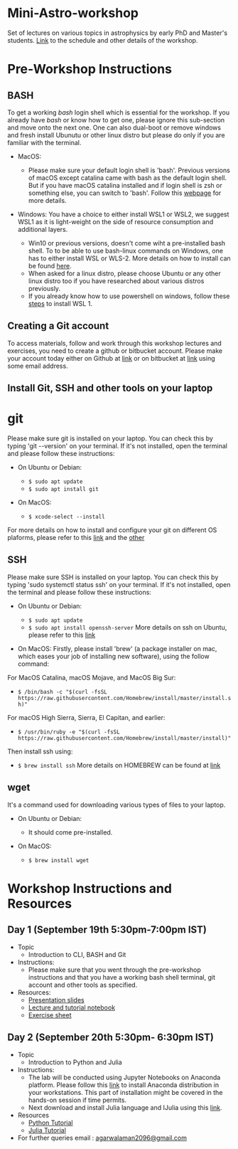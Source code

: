 # Mini-Astro-workshop
Set of lectures on various topics in astrophysics by early PhD and Master's students. [Link](https://sites.google.com/view/surendrapadamata/mini-astro-workshop) to the schedule and other details of the workshop.

# Pre-Workshop Instructions
## BASH
To get a working *bash* login shell which is essential for the workshop. If you already have *bash* or know how to get one, please ignore this sub-section and move onto the next one. One can also dual-boot or remove windows and fresh install Ubunutu or other linux distro but please do only if you are familiar with the terminal.

* MacOS:
  * Please make sure your default login shell is 'bash'. Previous versions of macOS except catalina came with bash as the default login shell.
But if you have macOS catalina installed and if login shell is zsh or something else, 
you can switch to 'bash'. Follow this [webpage](https://www.howtogeek.com/444596/how-to-change-the-default-shell-to-bash-in-macos-catalina/) for more details.

* Windows:
You have a choice to either install WSL1 or WSL2, we suggest WSL1 as it is light-weight on the side of resource consumption and additional layers.
  * Win10 or previous versions, doesn't come wiht a pre-installed bash shell. To to be able to use bash-linux commands on Windows, one has to either install WSL or WLS-2. More details on how to install can be found [here](https://www.windowscentral.com/install-windows-subsystem-linux-windows-10#install_linux_subsystem_settings_windows10). 
  * When asked for a linux distro, please choose Ubuntu or any other linux distro too if you have researched about various distros previously.
  * If you already know how to use powershell on windows, follow these [steps](https://www.windowscentral.com/install-windows-subsystem-linux-windows-10#install_linux_subsystem_powershell_windows10) to install WSL 1.

## Creating a Git account
To access materials, follow and work through this workshop lectures and exercises, you need to create a github or bitbucket account. Please make your account today either on Github at [link](https://github.com/) or on bitbucket at [link](https://bitbucket.org/product/) using some email address.

## Install Git, SSH and other tools on your laptop
# git
Please make sure git is installed on your laptop. You can check this by typing 'git --version' on your terminal. If it's not installed, open the terminal and please follow these instructions:

* On Ubuntu or Debian: 
  * `$ sudo apt update`
  * `$ sudo apt install git`

* On MacOS:
  * `$ xcode-select --install`

For more details on how to install and configure your git on different OS plaforms, please refer to this [link](https://www.digitalocean.com/community/tutorials/how-to-contribute-to-open-source-getting-started-with-git) and the [other](https://www.atlassian.com/git/tutorials/install-git)

## SSH
Please make sure SSH is installed on your laptop. You can check this by typing 'sudo systemctl status ssh' on your terminal. If it's not installed, open the terminal and please follow these instructions:

* On Ubuntu or Debian:
  * `$ sudo apt update`
  * `$ sudo apt install openssh-server`
More details on ssh on Ubuntu, please refer to this [link](https://linuxize.com/post/how-to-enable-ssh-on-ubuntu-18-04/)

* On MacOS:
Firstly, please install 'brew' (a package installer on mac, which eases your job of installing new software), using the follow command:

For MacOS Catalina, macOS Mojave, and MacOS Big Sur:
  * `$ /bin/bash -c "$(curl -fsSL https://raw.githubusercontent.com/Homebrew/install/master/install.sh)"`

For macOS High Sierra, Sierra, El Capitan, and earlier:
  * `$ /usr/bin/ruby -e "$(curl -fsSL https://raw.githubusercontent.com/Homebrew/install/master/install)"`

Then install ssh using:
  * `$ brew install ssh`
More details on HOMEBREW can be found at [link](https://brew.sh/)

## wget
It's a command used for downloading various types of files to your laptop.

* On Ubuntu or Debian:
  * It should come pre-installed.

* On MacOS: 
  * `$ brew install wget`

# Workshop Instructions and Resources

## Day 1 (September 19th 5:30pm-7:00pm IST)
* Topic
  * Introduction to CLI, BASH and Git
* Instructions: 
  * Please make sure that you went through the pre-workshop instructions and that you have a working bash shell terminal, git account and other tools as specified.
* Resources:
  * [Presentation slides](https://github.com/ssp5361/Mini-Astro-workshop/blob/master/presentations/Introduction%20to%20CLI%2C%20BASH%20and%20Git.pdf)
  * [Lecture and tutorial notebook](https://github.com/ssp5361/Mini-Astro-workshop/blob/master/lectures%26tutorials/CLI%2C%20BASH%20and%20Git.pdf)
  * [Exercise sheet](https://github.com/ssp5361/Mini-Astro-workshop/blob/master/exercises/CBG%20Exercises.pdf)
  
## Day 2 (September 20th 5:30pm- 6:30pm IST)
* Topic
  * Introduction to Python and Julia
* Instructions:
  * The lab will be conducted using Jupyter Notebooks on Anaconda platform. Please follow this [link](https://docs.anaconda.com/anaconda/install/) to install Anaconda distribution in your workstations. This part of installation might be covered in the hands-on session if time permits. 
  * Next download and install Julia language and IJulia using this [link](https://juliahub.com/ui/Packages/IJulia/nfu7T/1.21.2).
* Resources
  * [Python Tutorial](https://github.com/aman2010ag/Python-Tutorials/blob/master/Lab0.ipynb)
  * [Julia Tutorial](https://github.com/aman2010ag/Julia-Tutorial/blob/master/Julia%20Tutorial.ipynb)
* For further queries email : agarwalaman2096@gmail.com   
  
  
